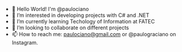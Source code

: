 - 👋 Hello World! I'm @paulociano
- 👀 I’m interested in developing projects with C# and .NET
- 🌱 I’m currently learning Techology of Information at FATEC
- 💞️ I’m looking to collaborate on different projects
- 📫 How to reach me: paulociano@gmail.com or @paulograciano on Instagram.
